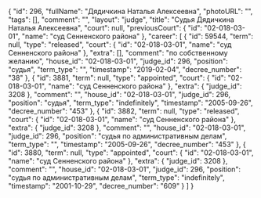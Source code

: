 {
    "id": 296,
    "fullName": "Дядичкина Наталья Алексеевна",
    "photoURL": "",
    "tags": [],
    "comment": "",
    "layout": "judge",
    "title": "Судья Дядичкина Наталья Алексеевна",
    "court": null,
    "previousCourt": {
        "id": "02-018-03-01",
        "name": "суд Сенненского района"
    },
    "career": [
        {
            "id": 59544,
            "term": null,
            "type": "released",
            "court": {
                "id": "02-018-03-01",
                "name": "суд Сенненского района"
            },
            "extra": [],
            "comment": "по собственному желанию",
            "house_id": "02-018-03-01",
            "judge_id": 296,
            "position": "судья",
            "term_type": "",
            "timestamp": "2019-02-04",
            "decree_number": "38"
        },
        {
            "id": 3881,
            "term": null,
            "type": "appointed",
            "court": {
                "id": "02-018-03-01",
                "name": "суд Сенненского района"
            },
            "extra": {
                "judge_id": 3208
            },
            "comment": "",
            "house_id": "02-018-03-01",
            "judge_id": 296,
            "position": "судья",
            "term_type": "indefinitely",
            "timestamp": "2005-09-26",
            "decree_number": "453"
        },
        {
            "id": 3882,
            "term": null,
            "type": "released",
            "court": {
                "id": "02-018-03-01",
                "name": "суд Сенненского района"
            },
            "extra": {
                "judge_id": 3208
            },
            "comment": "",
            "house_id": "02-018-03-01",
            "judge_id": 296,
            "position": "судья по административным делам",
            "term_type": "",
            "timestamp": "2005-09-26",
            "decree_number": "453"
        },
        {
            "id": 3880,
            "term": null,
            "type": "appointed",
            "court": {
                "id": "02-018-03-01",
                "name": "суд Сенненского района"
            },
            "extra": {
                "judge_id": 3208
            },
            "comment": "",
            "house_id": "02-018-03-01",
            "judge_id": 296,
            "position": "судья по административным делам",
            "term_type": "indefinitely",
            "timestamp": "2001-10-29",
            "decree_number": "609"
        }
    ]
}